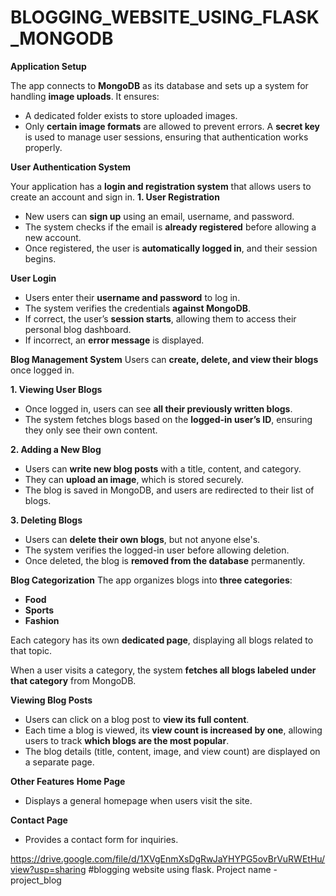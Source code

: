 # BLOGGING_WEBSITE_USING_FLASK_MONGODB

**Application Setup**

The app connects to **MongoDB** as its database and sets up a system for handling **image uploads**. It ensures:
- A dedicated folder exists to store uploaded images.
- Only **certain image formats** are allowed to prevent errors.
A **secret key** is used to manage user sessions, ensuring that authentication works properly.

**User Authentication System**

Your application has a **login and registration system** that allows users to create an account and sign in.
 **1. User Registration**
 
- New users can **sign up** using an email, username, and password.
- The system checks if the email is **already registered** before allowing a new account.
- Once registered, the user is **automatically logged in**, and their session begins.

**User Login**

- Users enter their **username and password** to log in.
- The system verifies the credentials **against MongoDB**.
- If correct, the user’s **session starts**, allowing them to access their personal blog dashboard.
- If incorrect, an **error message** is displayed.

**Blog Management System**
Users can **create, delete, and view their blogs** once logged in.

**1. Viewing User Blogs**
- Once logged in, users can see **all their previously written blogs**.
- The system fetches blogs based on the **logged-in user’s ID**, ensuring they only see their own content.

**2. Adding a New Blog**
- Users can **write new blog posts** with a title, content, and category.
- They can **upload an image**, which is stored securely.
- The blog is saved in MongoDB, and users are redirected to their list of blogs.

**3. Deleting Blogs**
- Users can **delete their own blogs**, but not anyone else's.
- The system verifies the logged-in user before allowing deletion.
- Once deleted, the blog is **removed from the database** permanently.

**Blog Categorization**
The app organizes blogs into **three categories**:  
- **Food**
- **Sports**
- **Fashion**

Each category has its own **dedicated page**, displaying all blogs related to that topic.

When a user visits a category, the system **fetches all blogs labeled under that category** from MongoDB.

**Viewing Blog Posts**
- Users can click on a blog post to **view its full content**.
- Each time a blog is viewed, its **view count is increased by one**, allowing users to track **which blogs are the most popular**.
- The blog details (title, content, image, and view count) are displayed on a separate page.

**Other Features**
**Home Page**
- Displays a general homepage when users visit the site.

**Contact Page**
- Provides a contact form for inquiries.


https://drive.google.com/file/d/1XVgEnmXsDgRwJaYHYPG5ovBrVuRWEtHu/view?usp=sharing    #blogging website using flask. Project name - project_blog
